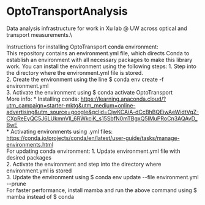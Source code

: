 # OptoTransportAnalysis
Data analysis infrastructure for work in Xu lab @ UW across optical and transport measurements.\

Instructions for installing OptoTransport conda environment:\
This repository contains an environment.yml file, which directs Conda 
to establish an environment with all necessary packages to make this
library work. You can install the environment using the following steps:
    1. Step into the directory where the environment.yml file is stored. \
    2. Create the environment using the line $ conda env create -f environment.yml \
    3. Activate the environment using $ conda activate OptoTransport \
More info:
    * Installing conda: https://learning.anaconda.cloud/?utm_campaign=starter-mktg&utm_medium=online-advertising&utm_source=google&gclid=CjwKCAiA-dCcBhBQEiwAeWidtVqZ-CXpReEyQC5J6LUkmnVll_6RWkciK_s15SbfN0mTBgxQ5lMuPRoCn3AQAvD_BwE \
    * Activating environments using .yml files: https://conda.io/projects/conda/en/latest/user-guide/tasks/manage-environments.html \
For updating conda environment:
    1. Update environment.yml file with desired packages \
    2. Activate the environment and step into the directory where environment.yml is stored \
    3. Update the environment using $ conda env update --file environment.yml --prune \
For faster performance, install mamba and run the above command using $ mamba instead of $ conda